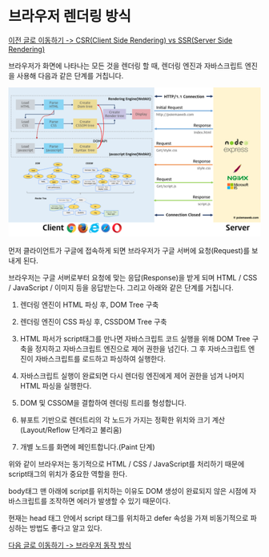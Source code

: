 # 브라우저 렌더링 방식

[이전 글로 이동하기 -> CSR(Client Side Rendering) vs SSR(Server Side Rendering)](../CSR-SSR/CSR-SSR.md)

브라우저가 화면에 나타나는 모든 것을 렌더링 할 때, 렌더링 엔진과 자바스크립트 엔진을 사용해 다음과 같은 단계를 거칩니다.<br>

![FrontEnd 01](../../../Image/frontend-01.png)<br>

먼저 클라이언트가 구글에 접속하게 되면 브라우저가 구글 서버에 요청(Request)를 보내게 된다.<br>

브라우저는 구글 서버로부터 요청에 맞는 응답(Response)을 받게 되며 HTML / CSS / JavaScript / 이미지 등을 응답받는다. 그리고 아래와 같은 단계를 거칩니다.<br>

1. 렌더링 엔진이 HTML 파싱 후, DOM Tree 구축<br>

2. 렌더링 엔진이 CSS 파싱 후, CSSDOM Tree 구축<br>

3. HTML 파서가 script태그를 만나면 자바스크립트 코드 실행을 위해 DOM Tree 구축을 정지하고 자바스크립트 엔진으로 제어 권한을 넘긴다. 그 후 자바스크립트 엔진이 자바스크립트를 로드하고 파싱하여 실행한다.<br>

4. 자바스크립트 실행이 완료되면 다시 렌더링 엔진에게 제어 권한을 넘겨 나머지 HTML 파싱을 실행한다.<br>

5. DOM 및 CSSOM을 결합하여 렌더링 트리를 형성합니다.<br>

6. 뷰포트 기반으로 렌더트리의 각 노드가 가지는 정확한 위치와 크기 계산(Layout/Reflow 단계라고 불리움)<br>

7. 개별 노드를 화면에 페인트합니다.(Paint 단계)<br>

위와 같이 브라우저는 동기적으로 HTML / CSS / JavaScript를 처리하기 때문에 script태그의 위치가 중요한 역할을 한다.<br>

body태그 맨 아래에 script를 위치하는 이유도 DOM 생성이 완료되지 않은 시점에 자바스크립트를 조작하면 에러가 발생할 수 있기 때문이다.<br>

현재는 head 태그 안에서 script 태그를 위치하고 defer 속성을 가져 비동기적으로 파싱하는 방법도 좋다고 알고 있다.<br>

[다음 글로 이동하기 -> 브라우저 동작 방식](../Browser-Action/Browser-Action.md)
